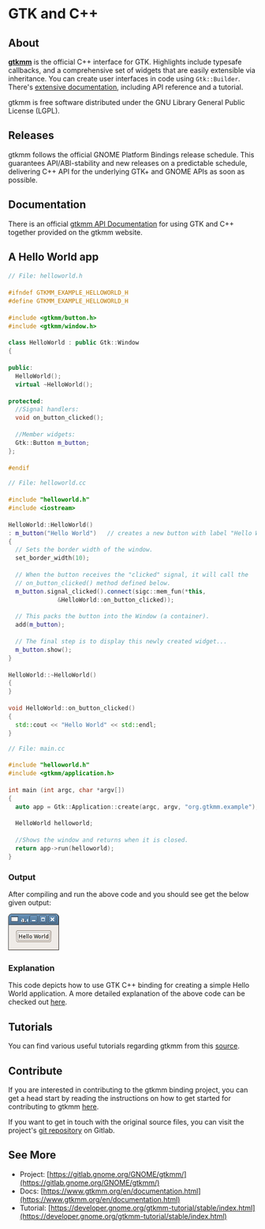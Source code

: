 ---
---

# GTK and C++

## About

[**gtkmm**](https://www.gtkmm.org/) is the official C++ interface for GTK.
Highlights include typesafe callbacks, and a comprehensive set of widgets
that are easily extensible via inheritance. You can create user interfaces
in code using `Gtk::Builder`. There's [extensive
documentation](https://www.gtkmm.org/en/documentation.html), including API
reference and a tutorial.

gtkmm is free software distributed under the GNU Library General Public
License (LGPL).

## Releases

gtkmm follows the official GNOME Platform Bindings release schedule. This
guarantees API/ABI-stability and new releases on a predictable schedule,
delivering C++ API for the underlying GTK+ and GNOME APIs as soon as
possible.

## Documentation

There is an official [gtkmm API
Documentation](https://www.gtkmm.org/en/documentation.html) for using GTK
and C++ together provided on the gtkmm website.

## A Hello World app

```cpp
// File: helloworld.h

#ifndef GTKMM_EXAMPLE_HELLOWORLD_H
#define GTKMM_EXAMPLE_HELLOWORLD_H

#include <gtkmm/button.h>
#include <gtkmm/window.h>

class HelloWorld : public Gtk::Window
{

public:
  HelloWorld();
  virtual ~HelloWorld();

protected:
  //Signal handlers:
  void on_button_clicked();

  //Member widgets:
  Gtk::Button m_button;
};

#endif
```

```cpp
// File: helloworld.cc

#include "helloworld.h"
#include <iostream>

HelloWorld::HelloWorld()
: m_button("Hello World")   // creates a new button with label "Hello World".
{
  // Sets the border width of the window.
  set_border_width(10);

  // When the button receives the "clicked" signal, it will call the
  // on_button_clicked() method defined below.
  m_button.signal_clicked().connect(sigc::mem_fun(*this,
              &HelloWorld::on_button_clicked));

  // This packs the button into the Window (a container).
  add(m_button);

  // The final step is to display this newly created widget...
  m_button.show();
}

HelloWorld::~HelloWorld()
{
}

void HelloWorld::on_button_clicked()
{
  std::cout << "Hello World" << std::endl;
}
```

```cpp
// File: main.cc

#include "helloworld.h"
#include <gtkmm/application.h>

int main (int argc, char *argv[])
{
  auto app = Gtk::Application::create(argc, argv, "org.gtkmm.example");

  HelloWorld helloworld;

  //Shows the window and returns when it is closed.
  return app->run(helloworld);
}
```

### Output

After compiling and run the above code and you should see get the below given output:

![gtkmm output for a hello world application](/assets/img/docs/docs-cpp-helloworld.png)

### Explanation

This code depicts how to use GTK C++ binding for creating a simple Hello
World application. A more detailed explanation of the above code can be
checked out
[here](https://developer-old.gnome.org/gtkmm-tutorial/stable/sec-helloworld.html.en).

## Tutorials

You can find various useful tutorials regarding gtkmm from this
[source](https://developer-old.gnome.org/gtkmm-tutorial/stable/index.html).

## Contribute

If you are interested in contributing to the gtkmm binding project, you can
get a head start by reading the instructions on how to get started for
contributing to gtkmm [here](https://www.gtkmm.org/en/developers.html).

If you want to get in touch with the original source files, you can visit
the project's [git repository](https://gitlab.gnome.org/GNOME/gtkmm/) on
Gitlab.

## See More

- Project: [https://gitlab.gnome.org/GNOME/gtkmm/](https://gitlab.gnome.org/GNOME/gtkmm/)
- Docs: [https://www.gtkmm.org/en/documentation.html](https://www.gtkmm.org/en/documentation.html)
- Tutorial: [https://developer.gnome.org/gtkmm-tutorial/stable/index.html](https://developer.gnome.org/gtkmm-tutorial/stable/index.html)
